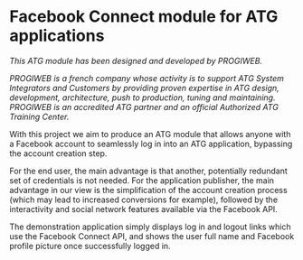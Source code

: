 # Facebook Connect module for ATG applications #

_This ATG module has been designed and developed by PROGIWEB._

_PROGIWEB is a french company whose activity is to support ATG System Integrators and Customers by providing proven expertise in ATG design, development, architecture, push to production, tuning and maintaining. PROGIWEB is an accredited ATG partner and an official Authorized ATG Training Center._


With this project we aim to produce an ATG module that allows anyone with a Facebook account to seamlessly log in into an ATG application, bypassing the account creation step.

For the end user, the main advantage is that another, potentially redundant set of credentials is not needed. For the application publisher, the main advantage in our view is the simplification of the account creation process (which may lead to increased conversions for example), followed by the interactivity and social network features available via the Facebook API.

The demonstration application simply displays log in and logout links which use the Facebook Connect API, and shows the user full name and Facebook profile picture once successfully logged in.